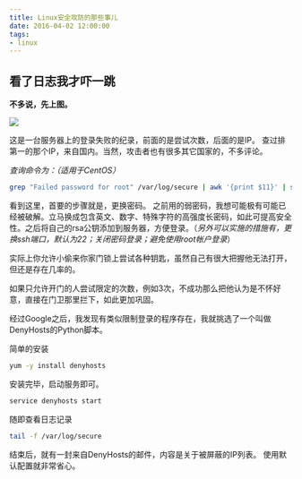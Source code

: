 ```yaml
---
title: Linux安全攻防的那些事儿
date: 2016-04-02 12:00:00
tags: 
- linux
---
```


## 看了日志我才吓一跳

**不多说，先上图。**

![](http://ww3.sinaimg.cn/large/005R1IGWjw1f4jcqnbqpwj30pa0u6td1.jpg)

这是一台服务器上的登录失败的纪录，前面的是尝试次数，后面的是IP。
查过排第一的那个IP，来自国内。当然，攻击者也有很多其它国家的，不多评论。

*查询命令为：（适用于CentOS）*
```bash
grep "Failed password for root" /var/log/secure | awk '{print $11}' | sort | uniq -c | sort -nr | more
```
看到这里，首要的步骤就是，更换密码。
之前用的弱密码，我想可能极有可能已经被破解。立马换成包含英文、数字、特殊字符的高强度长密码，如此可提高安全性。之后将自己的rsa公钥添加到服务器，方便登录。（*另外可以实施的措施有，更换ssh端口，默认为22；关闭密码登录；避免使用root帐户登录*）

实际上你允许小偷来你家门锁上尝试各种钥匙，虽然自己有很大把握他无法打开，但还是存在几率的。

如果只允许开门的人尝试限定的次数，例如3次，不成功那么把他认为是不怀好意，直接在门卫那里拦下，如此更加巩固。

经过Google之后，我发现有类似限制登录的程序存在，我就挑选了一个叫做DenyHosts的Python脚本。

简单的安装

```bash
yum -y install denyhosts
```
安装完毕，启动服务即可。

```bash
service denyhosts start
```
随即查看日志记录
```bash
tail -f /var/log/secure
```
结束后，就有一封来自DenyHosts的邮件，内容是关于被屏蔽的IP列表。
使用默认配置就非常省心。
